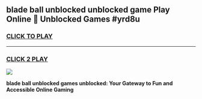
## blade ball unblocked unblocked game Play Online 👋 Unblocked Games #yrd8u
<h3>
<a href="https://premium.freeplayer.one?title=blade_ball_unblocked&ref=21F">CLICK TO PLAY</a></h3>
<hr>

<h3>
<a href="https://premium.freeplayer.one?title=blade_ball_unblocked&ref=21F">CLICK 2 PLAY</a>
  
</h3>

<a href="https://premium.freeplayer.one?title=blade_ball_unblocked&ref=21F/"><img src="https://clearcache.store/games.png"></a>


**blade ball unblocked games unblocked: Your Gateway to Fun and Accessible Online Gaming**
